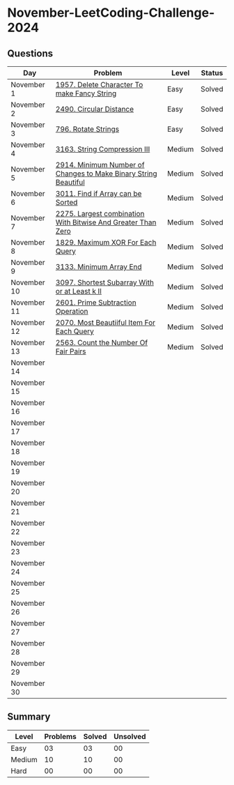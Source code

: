 # November-LeetCoding-Challenge-2024

## Questions
| Day | Problem | Level | Status |
| --- | --- | --- | --- |
| November 1 | [1957. Delete Character To make Fancy String](https://leetcode.com/problems/delete-characters-to-make-fancy-string/) | Easy | Solved |
| November 2 | [2490. Circular Distance](https://leetcode.com/problems/circular-sentence/) | Easy | Solved |
| November 3 | [796. Rotate Strings](https://leetcode.com/problems/rotate-string/) | Easy | Solved |
| November 4 | [3163. String Compression III](https://leetcode.com/problems/string-compression-iii/description/) | Medium | Solved |
| November 5 | [2914. Minimum Number of Changes to Make Binary String Beautiful](https://leetcode.com/problems/minimum-number-of-changes-to-make-binary-string-beautiful/description/) | Medium | Solved |
| November 6 | [3011. Find if Array can be Sorted](https://leetcode.com/problems/find-if-array-can-be-sorted/) | Medium | Solved |
| November 7 | [2275. Largest combination With Bitwise And Greater Than Zero](https://leetcode.com/problems/largest-combination-with-bitwise-and-greater-than-zero/description/) | Medium | Solved |
| November 8 | [1829. Maximum XOR For Each Query](https://leetcode.com/problems/maximum-xor-for-each-query/) | Medium | Solved |
| November 9 | [3133. Minimum Array End](https://leetcode.com/problems/minimum-array-end/description/) | Medium | Solved |
| November 10 | [3097. Shortest Subarray With or at Least k II](https://leetcode.com/problems/shortest-subarray-with-or-at-least-k-ii/) | Medium | Solved |
| November 11 | [2601. Prime Subtraction Operation](https://leetcode.com/problems/prime-subtraction-operation/) | Medium | Solved |
| November 12 | [2070. Most Beautiiful Item For Each Query](https://leetcode.com/problems/most-beautiful-item-for-each-query/) | Medium | Solved |
| November 13 | [2563. Count the Number Of Fair Pairs](https://leetcode.com/problems/count-the-number-of-fair-pairs/) | Medium | Solved |
| November 14 | []() |  |  |
| November 15 | []() |  |  |
| November 16 | []() |  |  |
| November 17 | []() |  |  |
| November 18 | []() |  |  |
| November 19 | []() |  |  |
| November 20 | []() |  |  |
| November 21 | []() |  |  |
| November 22 | []() |  |  |
| November 23 | []() |  |  |
| November 24 | []() |  |  |
| November 25 | []() |  |  |
| November 26 | []() |  |  |
| November 27 | []() |  |  |
| November 28 | []() |  |  |
| November 29 | []() |  |  |
| November 30 | []() |  |  |




## Summary
| Level  | Problems | Solved | Unsolved |
| ---    | --- | --- | --- |
| Easy   | 03 | 03 | 00 |
| Medium | 10 | 10 | 00 |
| Hard   | 00 | 00 | 00 |
